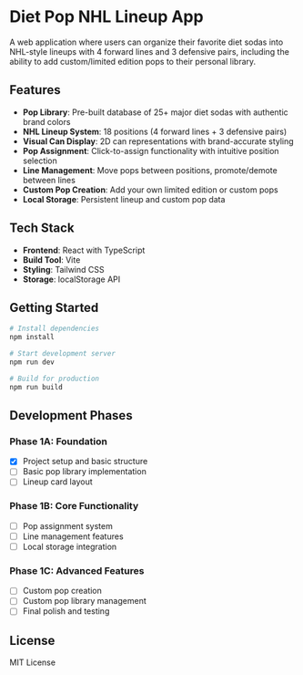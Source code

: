 # Diet Pop NHL Lineup App

A web application where users can organize their favorite diet sodas into NHL-style lineups with 4 forward lines and 3 defensive pairs, including the ability to add custom/limited edition pops to their personal library.

## Features

- **Pop Library**: Pre-built database of 25+ major diet sodas with authentic brand colors
- **NHL Lineup System**: 18 positions (4 forward lines + 3 defensive pairs)
- **Visual Can Display**: 2D can representations with brand-accurate styling
- **Pop Assignment**: Click-to-assign functionality with intuitive position selection
- **Line Management**: Move pops between positions, promote/demote between lines
- **Custom Pop Creation**: Add your own limited edition or custom pops
- **Local Storage**: Persistent lineup and custom pop data

## Tech Stack

- **Frontend**: React with TypeScript
- **Build Tool**: Vite
- **Styling**: Tailwind CSS
- **Storage**: localStorage API

## Getting Started

```bash
# Install dependencies
npm install

# Start development server
npm run dev

# Build for production
npm run build
```

## Development Phases

### Phase 1A: Foundation
- [x] Project setup and basic structure
- [ ] Basic pop library implementation
- [ ] Lineup card layout

### Phase 1B: Core Functionality
- [ ] Pop assignment system
- [ ] Line management features
- [ ] Local storage integration

### Phase 1C: Advanced Features
- [ ] Custom pop creation
- [ ] Custom pop library management
- [ ] Final polish and testing

## License

MIT License